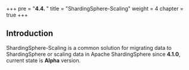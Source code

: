 +++
pre = "<b>4.4. </b>"
title = "ShardingSphere-Scaling"
weight = 4
chapter = true
+++

## Introduction

ShardingSphere-Scaling is a common solution for migrating data to ShardingSphere or scaling data in Apache ShardingSphere since **4.1.0**, current state is **Alpha** version.
